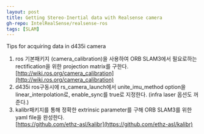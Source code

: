 ```yaml
---
layout: post
title: Getting Stereo-Inertial data with Realsense camera
gh-repo: IntelRealSense/realsense-ros
tags: [SLAM]
---
```

Tips for acquiring data in d435i camera

1. ros 기본패키지 (camera_calibration)을 사용하여 ORB SLAM3에서 필요로하는 rectification을 위한 projection matrix를 구한다.    
[http://wiki.ros.org/camera_calibration](http://wiki.ros.org/camera_calibration)
2. d435i ros구동시에 rs\_camera\_launch에서 unite\_imu\_method option을 linear\_interpolation로, enable\_sync를 true로 지정한다. (infra laser 옵션도 꺼준다.)
3. kalibr패키지를 통해 정확한 extrinsic parameter를 구해 ORB SLAM3를 위한 yaml file을 완성한다.    
[https://github.com/ethz-asl/kalibr](https://github.com/ethz-asl/kalibr)

